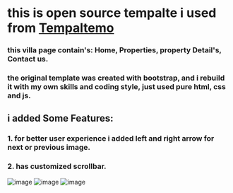 # this is open source tempalte i used from  <a href = "https://templatemo.com/"> Tempaltemo </a>

### this villa page contain's: Home, Properties, property Detail's, Contact us.
### the original template was created with bootstrap, and i rebuild it with my own skills and coding style, just used pure html, css and js.

## i added Some Features:
### 1. for better user experience i added left and right arrow for next or previous image.
### 2. has customized scrollbar.


 ![image](https://img.shields.io/badge/HTML5-E34F26?style=for-the-badge&logo=html5&logoColor=white)
 ![image](https://img.shields.io/badge/CSS3-1572B6?style=for-the-badge&logo=css3&logoColor=white)
 ![image](https://img.shields.io/badge/JavaScript-323330?style=for-the-badge&logo=javascript&logoColor=F7DF1E)
